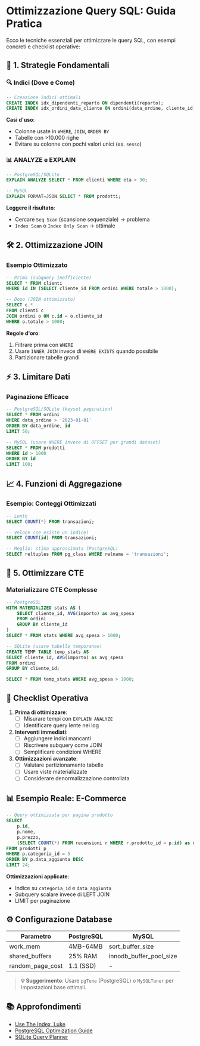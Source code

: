 # **Ottimizzazione Query SQL: Guida Pratica**

Ecco le tecniche essenziali per ottimizzare le query SQL, con esempi concreti e checklist operative:

## **📌 1. Strategie Fondamentali**

### **🔍 Indici (Dove e Come)**
```sql
-- Creazione indici ottimali
CREATE INDEX idx_dipendenti_reparto ON dipendenti(reparto);
CREATE INDEX idx_ordini_data_cliente ON ordini(data_ordine, cliente_id);
```

**Casi d'uso**:
- Colonne usate in `WHERE`, `JOIN`, `ORDER BY`
- Tabelle con >10.000 righe
- Evitare su colonne con pochi valori unici (es. `sesso`)

### **📊 ANALYZE e EXPLAIN**
```sql
-- PostgreSQL/SQLite
EXPLAIN ANALYZE SELECT * FROM clienti WHERE eta > 30;

-- MySQL
EXPLAIN FORMAT=JSON SELECT * FROM prodotti;
```
**Leggere il risultato**:
- Cercare `Seq Scan` (scansione sequenziale) → problema
- `Index Scan` o `Index Only Scan` → ottimale

## **🛠️ 2. Ottimizzazione JOIN**

### **Esempio Ottimizzato**
```sql
-- Prima (subquery inefficiente)
SELECT * FROM clienti 
WHERE id IN (SELECT cliente_id FROM ordini WHERE totale > 1000);

-- Dopo (JOIN ottimizzato)
SELECT c.* 
FROM clienti c
JOIN ordini o ON c.id = o.cliente_id
WHERE o.totale > 1000;
```

**Regole d'oro**:
1. Filtrare prima con `WHERE`
2. Usare `INNER JOIN` invece di `WHERE EXISTS` quando possibile
3. Partizionare tabelle grandi

## **⚡ 3. Limitare Dati**

### **Paginazione Efficace**
```sql
-- PostgreSQL/SQLite (keyset pagination)
SELECT * FROM ordini
WHERE data_ordine > '2023-01-01'
ORDER BY data_ordine, id
LIMIT 50;

-- MySQL (usare WHERE invece di OFFSET per grandi dataset)
SELECT * FROM prodotti
WHERE id > 1000
ORDER BY id
LIMIT 100;
```

## **📈 4. Funzioni di Aggregazione**

### **Esempio: Conteggi Ottimizzati**
```sql
-- Lento
SELECT COUNT(*) FROM transazioni;

-- Veloce (se esiste un indice)
SELECT COUNT(id) FROM transazioni;

-- Meglio: stima approssimata (PostgreSQL)
SELECT reltuples FROM pg_class WHERE relname = 'transazioni';
```

## **🔧 5. Ottimizzare CTE**

### **Materializzare CTE Complesse**
```sql
-- PostgreSQL
WITH MATERIALIZED stats AS (
    SELECT cliente_id, AVG(importo) as avg_spesa
    FROM ordini
    GROUP BY cliente_id
)
SELECT * FROM stats WHERE avg_spesa > 1000;

-- SQLite (usare tabelle temporanee)
CREATE TEMP TABLE temp_stats AS
SELECT cliente_id, AVG(importo) as avg_spesa
FROM ordini
GROUP BY cliente_id;

SELECT * FROM temp_stats WHERE avg_spesa > 1000;
```

## **📝 Checklist Operativa**

1. **Prima di ottimizzare**:
   - [ ] Misurare tempi con `EXPLAIN ANALYZE`
   - [ ] Identificare query lente nei log

2. **Interventi immediati**:
   - [ ] Aggiungere indici mancanti
   - [ ] Riscrivere subquery come JOIN
   - [ ] Semplificare condizioni WHERE

3. **Ottimizzazioni avanzate**:
   - [ ] Valutare partizionamento tabelle
   - [ ] Usare viste materializzate
   - [ ] Considerare denormalizzazione controllata

## **📊 Esempio Reale: E-Commerce**

```sql
-- Query ottimizzata per pagina prodotto
SELECT 
    p.id,
    p.nome,
    p.prezzo,
    (SELECT COUNT(*) FROM recensioni r WHERE r.prodotto_id = p.id) as num_recensioni
FROM prodotti p
WHERE p.categoria_id = 5
ORDER BY p.data_aggiunta DESC
LIMIT 24;
```

**Ottimizzazioni applicate**:
- Indice su `categoria_id` e `data_aggiunta`
- Subquery scalare invece di LEFT JOIN
- LIMIT per paginazione

## **⚙️ Configurazione Database**

| Parametro          | PostgreSQL          | MySQL               |
|--------------------|--------------------|--------------------|
| work_mem           | 4MB-64MB           | sort_buffer_size   |
| shared_buffers     | 25% RAM            | innodb_buffer_pool_size |
| random_page_cost   | 1.1 (SSD)          | -                  |

> **💡 Suggerimento**: Usare `pgTune` (PostgreSQL) o `MySQLTuner` per impostazioni base ottimali.

## **📚 Approfondimenti**
- [Use The Index, Luke](https://use-the-index-luke.com/)
- [PostgreSQL Optimization Guide](https://www.postgresql.org/docs/current/performance-tips.html)
- [SQLite Query Planner](https://www.sqlite.org/optoverview.html)
